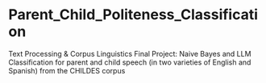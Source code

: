 # Parent_Child_Politeness_Classification
Text Processing &amp; Corpus Linguistics Final Project: Naive Bayes and LLM Classification for parent and child speech (in two varieties of English and Spanish) from the CHILDES corpus
